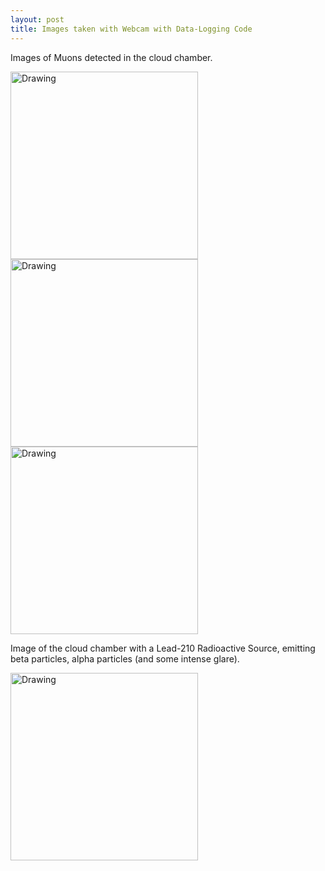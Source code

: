 ```yaml
---
layout: post
title: Images taken with Webcam with Data-Logging Code
---
```


Images of Muons detected in the cloud chamber. 

<img src="{{site.url}}/assets/Cosmic.png" alt="Drawing" style="width: 300px;"/>
   
<img src="{{site.url}}/assets/CenterTrack.png" alt="Drawing" style="width: 300px;"/> 
     
<img src="{{site.url}}/assets/cosmicwinner.png" alt="Drawing" style="width: 300px;"/>

Image of the cloud chamber with a Lead-210 Radioactive Source, 
emitting beta particles, alpha particles (and some intense glare).

<img src="{{site.url}}/assets/Lead.png" alt="Drawing" style="width: 300px;"/>
